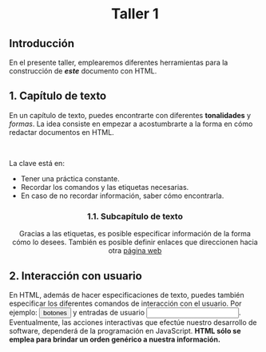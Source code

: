 <div align="center">
    <h1>Taller 1</h1>
</div>

<section>
    <h2><strong>Introducción</strong></h2>
    <p>En el presente taller, emplearemos diferentes herramientas para la construcción de <strong><i>este</i></strong> documento con HTML.</p>
</section>

<section>
    <h2><strong>1. Capítulo de texto</strong></h2>
    <p>En un capítulo de texto, puedes encontrarte con diferentes <strong>tonalidades</strong> y <i>formas</i>. La idea consiste en empezar a acostumbrarte a la forma en cómo redactar documentos en HTML.</p>
    <br>
    <p>La clave está en:</p>
    <ul>
    <li>Tener una práctica constante.</li>
    <li>Recordar los comandos y las etiquetas necesarias.</li>
    <li>En caso de no recordar información, saber cómo encontrarla.</li>
    </ul>
    <div align="center">
        <h3>1.1. Subcapítulo de texto</h3>
        <p>Gracias a las etiquetas, es posible especificar información de la forma cómo lo desees. También es posible definir enlaces que direccionen hacia otra <a href="https://www.google.com">página web</a></p>
    </div>
</section>

<section>
    <h2><strong>2. Interacción con usuario</strong></h2>
    En HTML, además de hacer especificaciones de texto, puedes también especificar los diferentes comandos de interacción con el usuario. Por ejemplo: <button>botones</button> y entradas de usuario <input>. Eventualmente, las acciones interactivas que efectúe nuestro desarrollo de software, dependerá de la programación en JavaScript. <strong>HTML sólo se emplea para brindar un orden genérico a nuestra información.</strong>
</section>